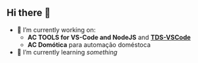 ## Hi there 👋

- 🔭 I’m currently working on:
  -  **AC TOOLS for VS-Code and NodeJS** and **[TDS-VSCode](https://github.com/brodao/tds-vscode)**  
  -  **AC Domótica** para automação doméstoca
- 🌱 I’m currently learning *something*

<!--
**brodao/brodao** is a ✨ _special_ ✨ repository because its `README.md` (this file) appears on your GitHub profile.

Here are some ideas to get you started:

- 👯 I’m looking to collaborate on ...
- 🤔 I’m looking for help with ...
- 💬 Ask me about ...
- 📫 How to reach me: ...
- 😄 Pronouns: ...
- ⚡ Fun fact: ...
-->
